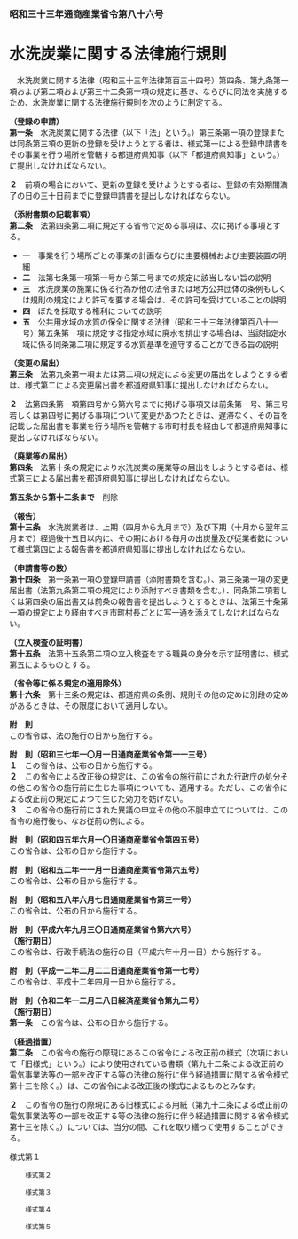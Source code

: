 ### 昭和三十三年通商産業省令第八十六号  
# 水洗炭業に関する法律施行規則  
　水洗炭業に関する法律（昭和三十三年法律第百三十四号）第四条、第九条第一項および第二項および第三十二条第一項の規定に基き、ならびに同法を実施するため、水洗炭業に関する法律施行規則を次のように制定する。  
  
**（登録の申請）**  
**第一条**　水洗炭業に関する法律（以下「法」という。）第三条第一項の登録または同条第三項の更新の登録を受けようとする者は、様式第一による登録申請書をその事業を行う場所を管轄する都道府県知事（以下「都道府県知事」という。）に提出しなければならない。  
  
**２**　前項の場合において、更新の登録を受けようとする者は、登録の有効期間満了の日の三十日前までに登録申請書を提出しなければならない。  
  
**（添附書類の記載事項）**  
**第二条**　法第四条第二項に規定する省令で定める事項は、次に掲げる事項とする。  
* **一**　事業を行う場所ごとの事業の計画ならびに主要機械および主要装置の明細  
* **二**　法第七条第一項第一号から第三号までの規定に該当しない旨の説明  
* **三**　水洗炭業の施業に係る行為が他の法令または地方公共団体の条例もしくは規則の規定により許可を要する場合は、その許可を受けていることの説明  
* **四**　ぼたを採取する権利についての説明  
* **五**　公共用水域の水質の保全に関する法律（昭和三十三年法律第百八十一号）第五条第一項に規定する指定水域に廃水を排出する場合は、当該指定水域に係る同条第二項に規定する水質基準を遵守することができる旨の説明  
  
**（変更の届出）**  
**第三条**　法第九条第一項または第二項の規定による変更の届出をしようとする者は、様式第二による変更届出書を都道府県知事に提出しなければならない。  
  
**２**　法第四条第一項第四号から第六号までに掲げる事項又は前条第一号、第三号若しくは第四号に掲げる事項について変更があつたときは、遅滞なく、その旨を記載した届出書を事業を行う場所を管轄する市町村長を経由して都道府県知事に提出しなければならない。  
  
**（廃業等の届出）**  
**第四条**　法第十条の規定により水洗炭業の廃業等の届出をしようとする者は、様式第三による届出書を都道府県知事に提出しなければならない。  
  
**第五条から第十二条まで**　削除  
  
**（報告）**  
**第十三条**　水洗炭業者は、上期（四月から九月まで）及び下期（十月から翌年三月まで）経過後十五日以内に、その期における毎月の出炭量及び従業者数について様式第四による報告書を都道府県知事に提出しなければならない。  
  
**（申請書等の数）**  
**第十四条**　第一条第一項の登録申請書（添附書類を含む。）、第三条第一項の変更届出書（法第九条第二項の規定により添附すべき書類を含む。）、同条第二項若しくは第四条の届出書又は前条の報告書を提出しようとするときは、法第三十条第一項の規定により経由すべき市町村長ごとに写一通を添えてしなければならない。  
  
**（立入検査の証明書）**  
**第十五条**　法第十五条第二項の立入検査をする職員の身分を示す証明書は、様式第五によるものとする。  
  
**（省令等に係る規定の適用除外）**  
**第十六条**　第十三条の規定は、都道府県の条例、規則その他の定めに別段の定めがあるときは、その限度において適用しない。  
  
**附　則**  
この省令は、法の施行の日から施行する。  
  
**附　則（昭和三七年一〇月一日通商産業省令第一一三号）**  
**１**　この省令は、公布の日から施行する。  
**２**　この省令による改正後の規定は、この省令の施行前にされた行政庁の処分その他この省令の施行前に生じた事項についても、適用する。ただし、この省令による改正前の規定によつて生じた効力を妨げない。  
**３**　この省令の施行前にされた異議の申立その他の不服申立てについては、この省令の施行後も、なお従前の例による。  
  
**附　則（昭和四五年六月一〇日通商産業省令第四五号）**  
この省令は、公布の日から施行する。  
  
**附　則（昭和五二年一一月一日通商産業省令第六五号）**  
この省令は、公布の日から施行する。  
  
**附　則（昭和五八年六月七日通商産業省令第三一号）**  
この省令は、公布の日から施行する。  
  
**附　則（平成六年九月三〇日通商産業省令第六六号）**  
**（施行期日）**  
この省令は、行政手続法の施行の日（平成六年十月一日）から施行する。  
  
**附　則（平成一二年二月二二日通商産業省令第一七号）**  
この省令は、平成十二年四月一日から施行する。  
  
**附　則（令和二年一二月二八日経済産業省令第九二号）**  
**（施行期日）**  
**第一条**　この省令は、公布の日から施行する。  
  
**（経過措置）**  
**第二条**　この省令の施行の際現にあるこの省令による改正前の様式（次項において「旧様式」という。）により使用されている書類（第九十二条による改正前の電気事業法等の一部を改正する等の法律の施行に伴う経過措置に関する省令様式第十三を除く。）は、この省令による改正後の様式によるものとみなす。  
  
**２**　この省令の施行の際現にある旧様式による用紙（第九十二条による改正前の電気事業法等の一部を改正する等の法律の施行に伴う経過措置に関する省令様式第十三を除く。）については、当分の間、これを取り繕って使用することができる。  
  
様式第１
          
        様式第２
          
        様式第３
          
        様式第４
          
        様式第５
          
        